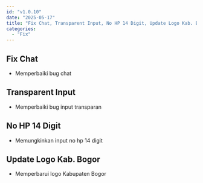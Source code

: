 ```yaml
---
id: "v1.0.10"
date: "2025-05-17"
title: "Fix Chat, Transparent Input, No HP 14 Digit, Update Logo Kab. Bogor"
categories:
  - "Fix"
---
```


## Fix Chat
- Memperbaiki bug chat

## Transparent Input
- Memperbaiki bug input transparan

## No HP 14 Digit
- Memungkinkan input no hp 14 digit

## Update Logo Kab. Bogor
- Memperbarui logo Kabupaten Bogor

